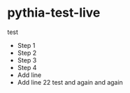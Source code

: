 # pythia-test-live
test
- Step 1
- Step 2
- Step 3
- Step 4 
- Add line
- Add line 22
test and again and again
